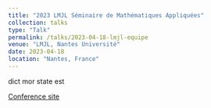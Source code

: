 ```yaml
---
title: "2023 LMJL Séminaire de Mathématiques Appliquées"
collection: talks
type: "Talk"
permalink: /talks/2023-04-18-lmjl-equipe
venue: "LMJL, Nantes Université"
date: 2023-04-18
location: "Nantes, France"
---
```



dict mor state est

[Conference site](https://www.math.sciences.univ-nantes.fr/exposes/6882)